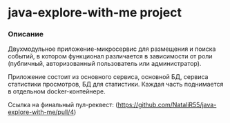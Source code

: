 # java-explore-with-me  project

### Описание
Двухмодульное приложение-микросервис для размещения и поиска событий, в котором функционал различается в зависимости
от роли (публичный, авторизованный пользователь или администратор).

Приложение состоит из основного сервиса, основной БД, сервиса статистики просмотров, БД для статистики.
Каждая часть поднимается в отдельном docker-контейнере.

Ссылка на финальный пул-реквест: (https://github.com/NataliR55/java-explore-with-me/pull/4)